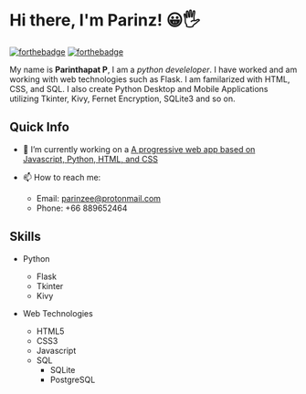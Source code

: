 
# Hi there, I'm Parinz! 😀🖐
[![forthebadge](https://forthebadge.com/images/badges/powered-by-electricity.svg)](https://forthebadge.com) [![forthebadge](https://forthebadge.com/images/badges/uses-brains.svg)](https://forthebadge.com)

My name is **Parinthapat P**, I am a *python develeloper*. I have worked and am working with web technologies such as Flask. I am familarized with HTML, CSS, and SQL. I also create Python Desktop and Mobile Applications utilizing Tkinter, Kivy, Fernet Encryption, SQLite3 and so on.

## Quick Info
- 🔭 I’m currently working on a <a href='https://github.com/Parinz?tab=projects'>A progressive web app based on Javascript, Python, HTML, and CSS</a>

- 📫 How to reach me: 
  - Email: parinzee@protonmail.com
  - Phone: +66 889652464
  
## Skills
+ Python
  + Flask
  + Tkinter
  + Kivy


+ Web Technologies
  + HTML5
  + CSS3
  + Javascript
  + SQL
    + SQLite
    + PostgreSQL
  
